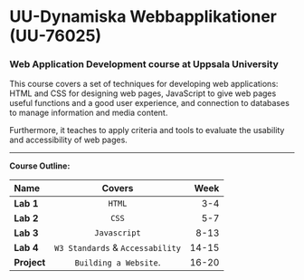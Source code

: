 # UU-Dynamiska Webbapplikationer (UU-76025)

### Web Application Development course at Uppsala University

This course covers a set of techniques for developing web applications: HTML and CSS for designing web pages, JavaScript to give web pages useful functions and a good user experience, and connection to databases to manage information and media content.

Furthermore, it teaches to apply criteria and tools to evaluate the usability and accessibility of web pages.

---

**Course Outline:**

| Name        |              Covers              |  Week |
| :---------- | :------------------------------: | ----: |
| **Lab 1**   |              `HTML`              |   3-4 |
| **Lab 2**   |              `CSS`               |   5-7 |
| **Lab 3**   |           `Javascript`           |  8-13 |
| **Lab 4**   | `W3 Standards` & `Accessability` | 14-15 |
| **Project** |      `Building a Website`.       | 16-20 |
